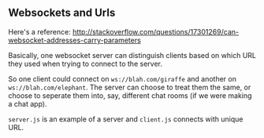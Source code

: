 ## Websockets and Urls

Here's a reference: http://stackoverflow.com/questions/17301269/can-websocket-addresses-carry-parameters

Basically, one websocket server can distinguish clients based on which URL they used when trying to connect to the server.

So one client could connect on `ws://blah.com/giraffe` and another on `ws://blah.com/elephant`. The server can choose to treat them the same, or choose to seperate them into, say, different chat rooms (if we were making a chat app).

`server.js` is an example of a server and `client.js` connects with unique URL.
